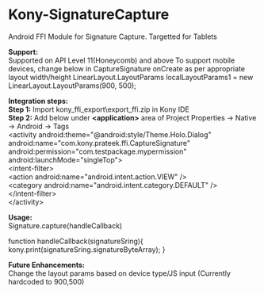 Kony-SignatureCapture
=====================

Android FFI Module for Signature Capture. Targetted for Tablets

<b>Support:</b><br/>
Supported on API Level 11(Honeycomb) and above
To support mobile devices, change below in CaptureSignature onCreate as per appropriate layout width/height
LinearLayout.LayoutParams localLayoutParams1 = new LinearLayout.LayoutParams(900, 500);

<b>Integration steps:</b><br/>
<b>Step 1:</b> Import kony_ffi_export\export_ffi.zip in Kony IDE
<br/>
<b>Step 2:</b> Add below under <b>\<application></b> area of Project Properties -> Native -> Android -> Tags
<br/>
\<activity android:theme="@android:style/Theme.Holo.Dialog" android:name="com.kony.prateek.ffi.CaptureSignature" android:permission="com.testpackage.mypermission" android:launchMode="singleTop"><br/>
  \<intent-filter>                 
    \<action android:name="android.intent.action.VIEW" />                 
    \<category android:name="android.intent.category.DEFAULT" />             
  \</intent-filter>         
\</activity>

<b>Usage:</b><br/>
Signature.capture(handleCallback)

function handleCallback(signatureSring){
	kony.print(signatureSring.signatureByteArray);
}

<b>Future Enhancements:</b><br/>
Change the layout params based on device type/JS input (Currently hardcoded to 900,500)
